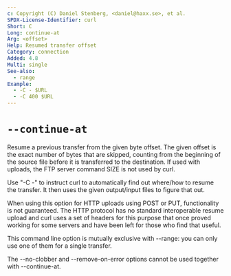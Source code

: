 ```yaml
---
c: Copyright (C) Daniel Stenberg, <daniel@haxx.se>, et al.
SPDX-License-Identifier: curl
Short: C
Long: continue-at
Arg: <offset>
Help: Resumed transfer offset
Category: connection
Added: 4.8
Multi: single
See-also:
  - range
Example:
  - -C - $URL
  - -C 400 $URL
---
```


# `--continue-at`

Resume a previous transfer from the given byte offset. The given offset is the
exact number of bytes that are skipped, counting from the beginning of the
source file before it is transferred to the destination. If used with uploads,
the FTP server command SIZE is not used by curl.

Use "-C -" to instruct curl to automatically find out where/how to resume the
transfer. It then uses the given output/input files to figure that out.

When using this option for HTTP uploads using POST or PUT, functionality is
not guaranteed. The HTTP protocol has no standard interoperable resume upload
and curl uses a set of headers for this purpose that once proved working for
some servers and have been left for those who find that useful.

This command line option is mutually exclusive with --range: you can only use
one of them for a single transfer.

The --no-clobber and --remove-on-error options cannot be used together with
--continue-at.
